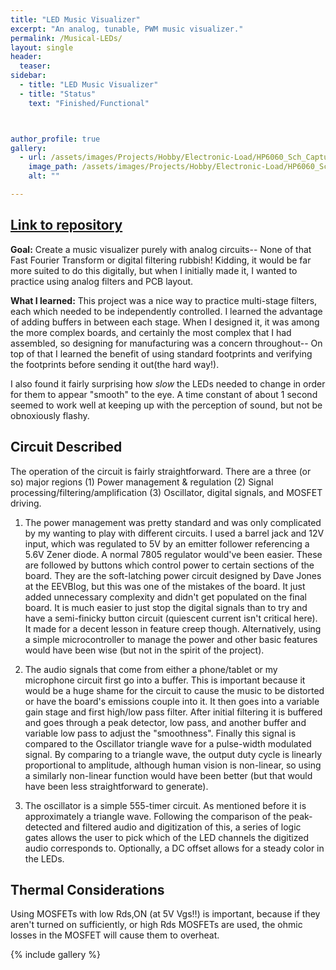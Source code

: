 ```yaml
---
title: "LED Music Visualizer"
excerpt: "An analog, tunable, PWM music visualizer."
permalink: /Musical-LEDs/
layout: single
header:
  teaser:
sidebar:
  - title: "LED Music Visualizer"
  - title: "Status"
    text: "Finished/Functional"



author_profile: true   
gallery:
  - url: /assets/images/Projects/Hobby/Electronic-Load/HP6060_Sch_Capture.PNG
    image_path: /assets/images/Projects/Hobby/Electronic-Load/HP6060_Sch_Capture.PNG
    alt: ""

---
```


## [Link to repository](https://github.com/EliMattingly22/Music-LED-Controller)
**Goal:** Create a music visualizer purely with analog circuits-- None of that Fast Fourier Transform or digital filtering rubbish! Kidding, it would be far more suited to do this digitally, but when I initially made it, I wanted to practice using analog filters and PCB layout.

**What I learned:** This project was a nice way to practice multi-stage filters, each which needed to be independently controlled. I learned the advantage of adding buffers in between each stage. When I designed it, it was among the more complex boards, and certainly the most complex that I had assembled, so designing for manufacturing was a concern throughout-- On top of that I learned the benefit of using standard footprints and verifying the footprints before sending it out(the hard way!).

 I also found it fairly surprising how *slow* the LEDs needed to change in order for them to appear "smooth" to the eye. A time constant of about 1 second seemed to work well at keeping up with the perception of sound, but not be obnoxiously flashy.




## **Circuit Described**
The operation of the circuit is fairly straightforward. There are a three (or so) major regions (1) Power management & regulation (2) Signal processing/filtering/amplification (3) Oscillator, digital signals, and MOSFET driving.

1) The power management was pretty standard and was only complicated by my wanting to play with different circuits. I used a barrel jack and 12V input, which was regulated to 5V by an emitter follower referencing a 5.6V Zener diode. A normal 7805 regulator would've been easier. These are followed by buttons which control power to certain sections of the board. They are the soft-latching power circuit designed by Dave Jones at the EEVBlog, but this was one of the mistakes of the board. It just added unnecessary complexity and didn't get populated on the final board. It is much easier to just stop the digital signals than to try and have a semi-finicky button circuit (quiescent current isn't critical here). It made for a decent lesson in feature creep though. Alternatively, using a simple microcontroller to manage the power and other basic features would have been wise (but not in the spirit of the project).

2) The audio signals that come from either a phone/tablet or my microphone circuit first go into a buffer. This is important because it would be a huge shame for the circuit to cause the music to be distorted or have the board's emissions couple into it. It then goes into a variable gain stage and first high/low pass filter. After initial filtering it is buffered and goes through a peak detector, low pass, and another buffer and variable low pass to adjust the "smoothness". Finally this signal is compared to the Oscillator triangle wave for a pulse-width modulated signal. By comparing to a triangle wave, the output duty cycle is linearly proportional to amplitude, although human vision is non-linear, so using a similarly non-linear function would have been better (but that would have been less straightforward to generate).

3) The oscillator is a simple 555-timer circuit. As mentioned before it is approximately a triangle wave. Following the comparison of the peak-detected and filtered audio and digitization of this, a series of logic gates allows the user to pick which of the LED channels the digitized audio corresponds to. Optionally, a DC offset allows for a steady color in the LEDs.


## **Thermal Considerations**

Using MOSFETs with low Rds,ON (at 5V Vgs!!) is important, because if they aren't turned on sufficiently, or high Rds MOSFETs are used, the ohmic losses in the MOSFET will cause them to overheat.


{% include gallery %}
